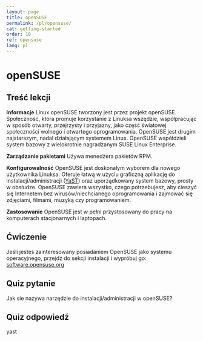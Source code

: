 ```yaml
---
layout: page
title: openSUSE
permalink: /pl/opensuse/
cat: getting-started
order: 10
ref: opensuse
lang: pl
---
```


# openSUSE

## Treść lekcji

<b>Informacje</b>
Linux openSUSE tworzony jest przez projekt openSUSE. Społeczność, która promuje korzystanie z Linuksa wszędzie, współpracując w sposób otwarty, przejrzysty i przyjazny, jako część światowej społeczności wolnego i otwartego oprogramowania. OpenSUSE jest drugim najstarszym, nadal działającym systemem Linux. OpenSUSE współdzieli system bazowy z wielokrotnie nagradzanym SUSE Linux Enterprise.

<b>Zarządzanie pakietami</b>
Używa menedżera pakietów RPM.

<b>Konfigurowalność</b>
OpenSUSE jest doskonałym wyborem dla nowego użytkownika Linuksa. Oferuje łatwą w użyciu graficzną aplikację do instalacji/administracji (<a href="http://yast.github.io/">YaST</a>) oraz uporządkowany system bazowy, prosty w obsłudze. OpenSUSE zawiera wszystko, czego potrzebujesz, aby cieszyć się Internetem bez wirusów/niechcianego oprogramowania i zajmować się zdjęciami, filmami, muzyką czy programowaniem.

<b>Zastosowanie</b>
OpenSUSE jest w pełni przystosowany do pracy na komputerach stacjonarnych i laptopach.

## Ćwiczenie

Jeśli jesteś zainteresowany posiadaniem OpenSUSE jako systemu operacyjnego, przejdź do sekcji instalacji i wypróbuj go: <a href='https://software.opensuse.org/'>software.opensuse.org</a>

## Quiz pytanie

Jak sie nazywa narzędzie do instalacji/administracji w openSUSE?

## Quiz odpowiedź

yast

